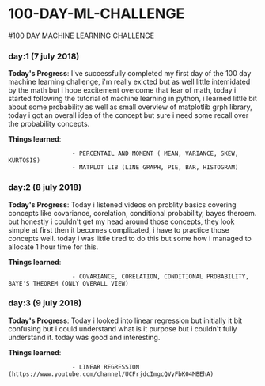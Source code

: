 # 100-DAY-ML-CHALLENGE
#100 DAY MACHINE LEARNING CHALLENGE 

### day:1 (7 july 2018)
  
 
 **Today's Progress**: I've successfully completed my first day of the 100 day machine learning challenge, i'm really exicted but as well  little intemidated by the math but i hope excitement overcome that fear of math, today i started following the tutorial of machine learning in python, i learned little bit about some probability as well as small overview of matplotlib grph library, today i got an overall idea of the concept but sure i need some recall over the probability concepts. 

 **Things learned**: 
                      
                      - PERCENTAIL AND MOMENT ( MEAN, VARIANCE, SKEW, KURTOSIS)
                      - MATPLOT LIB (LINE GRAPH, PIE, BAR, HISTOGRAM)
 

### day:2 (8 july 2018)
  
 
 **Today's Progress**: Today i listened videos on problity basics covering concepts like covariance, corelation, conditional probability, bayes theroem. but honestly i couldn't get my head around those concepts, they look simple at first then it becomes complicated, i have to practice those concepts well. today i was little tired to do this but some how i managed to allocate 1 hour time for this.

 **Things learned**: 
                      
                      - COVARIANCE, CORELATION, CONDITIONAL PROBABILITY, BAYE'S THEOREM (ONLY OVERALL VIEW)
                      

### day:3 (9 july 2018)
  
 
 **Today's Progress**: Today i looked into linear regression but initially it bit confusing but i could understand what is it purpose but i couldn't fully understand it. today was good and interesting.

 **Things learned**: 
                      
                      - LINEAR REGRESSION (https://www.youtube.com/channel/UCFrjdcImgcQVyFbK04MBEhA)
                               
                      

